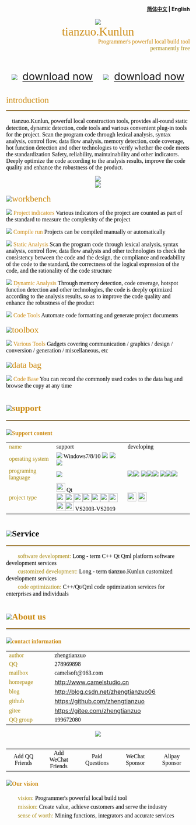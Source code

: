 ﻿<h4 align="right"><strong><a href="README.md">简体中文</a></strong> | English</h4>

<div align='center'>
    <img src="./common/logo_devs.png"/>
    <center><font color="#cc8b13" size=6 face="Microsoft YaHei">tianzuo.Kunlun</font></center>
</div>
<div align='right'>
<font color="#cc8b13" size=3 face="Microsoft YaHei">Programmer's powerful local build tool</font>
<br>
<font color="#aa8b13" size=3 face="Microsoft YaHei">permanently free</font>
<br>
<br>
<br>
<br>
</div>
<div align='center'>
<img src="./common/down_baidu.svg"/>　<a href="https://pan.baidu.com/s/1Abnr2yTAHukV8AyX2-ZK1A?pwd=1234"  style="font-size:28px;" target="_blank">download now</a>　　<img src="./common/down_weiyun.svg"/>　<a href="https://share.weiyun.com/1WNeAnwL" style="font-size:28px;" target="_blank">download now</a>
</div>
<br>
<br>
<font color="#cc8b13" size=5 face="Microsoft YaHei"> introduction</font>
<hr style="height:1px;border:none;border-top:1px groove #cc8b13;" />

<font color="#000000" size=3 face="Microsoft YaHei">　tianzuo.Kunlun, powerful local construction tools, provides all-round static detection, dynamic detection, code tools and various convenient plug-in tools for the project. Scan the program code through lexical analysis, syntax analysis, control flow, data flow analysis, memory detection, code coverage, hot function detection and other technologies to verify whether the code meets the standardization Safety, reliability, maintainability and other indicators. Deeply optimize the code according to the analysis results, improve the code quality and enhance the robustness of the product.
</font>

<div align='center'>
    <img src="./images_en/cap001.png"/>
</div>

<div align='center'>
    <img src="./images_en/cap000.png"/>
</div>
<br>
<img src="./common/dev_btnWorkSpace.svg"/><font color="#cc8b13" size=5 face="Microsoft YaHei">workbench  </font>

<font color="#cc8b13" size=5 face="Microsoft YaHei">     </font><img src="./common/dev_btnInfo.svg"/><font color="#cc8b13" size=3 face="Microsoft YaHei"> Project indicators </font><font color="#000000" size=3 face="Microsoft YaHei">Various indicators of the project are counted as part of the standard to measure the complexity of the project</font>

<font color="#cc8b13" size=5 face="Microsoft YaHei">     </font><img src="./common/dev_btnCompile.svg"/><font color="#cc8b13" size=3 face="Microsoft YaHei"> Compile run </font><font color="#000000" size=3 face="Microsoft YaHei">Projects can be compiled manually or automatically</font>

<font color="#cc8b13" size=5 face="Microsoft YaHei">     </font><img src="./common/dev_btnAnalyse.svg"/><font color="#cc8b13" size=3 face="Microsoft YaHei"> Static Analysis </font><font color="#000000" size=3 face="Microsoft YaHei">Scan the program code through lexical analysis, syntax analysis, control flow, data flow analysis and other technologies to check the consistency between the code and the design, the compliance and readability of the code to the standard, the correctness of the logical expression of the code, and the rationality of the code structure</font>

<font color="#cc8b13" size=5 face="Microsoft YaHei">     </font><img src="./common/dev_btnDAnalyse.svg"/><font color="#cc8b13" size=3 face="Microsoft YaHei"> Dynamic Analysis </font><font color="#000000" size=3 face="Microsoft YaHei">Through memory detection, code coverage, hotspot function detection and other technologies, the code is deeply optimized according to the analysis results, so as to improve the code quality and enhance the robustness of the product</font>

<font color="#cc8b13" size=5 face="Microsoft YaHei">     </font><img src="./common/dev_btnTools.svg"/><font color="#cc8b13" size=3 face="Microsoft YaHei"> Code Tools </font><font color="#000000" size=3 face="Microsoft YaHei">Automate code formatting and generate project documents</font>
<br>
<br>
<img src="./common/dev_btnTools.svg"/><font color="#cc8b13" size=5 face="Microsoft YaHei">toolbox  </font>

<font color="#cc8b13" size=5 face="Microsoft YaHei">     </font><img src="./common/dev_btnTools.svg"/><font color="#cc8b13" size=3 face="Microsoft YaHei"> Various Tools </font><font color="#000000" size=3 face="Microsoft YaHei">Gadgets covering communication / graphics / design / conversion / generation / miscellaneous, etc</font>
<br>
<br>
<img src="./common/dev_btnFileBag.svg"/><font color="#cc8b13" size=5 face="Microsoft YaHei">data bag  </font>

<font color="#cc8b13" size=5 face="Microsoft YaHei">     </font><img src="./common/com_btnCode.svg"/><font color="#cc8b13" size=3 face="Microsoft YaHei"> Code Base </font><font color="#000000" size=3 face="Microsoft YaHei">You can record the commonly used codes to the data bag and browse the copy at any time</font>

# <img src="./common/com_btnAbout.svg"/><font color="#cc8b13" size=5 face="Microsoft YaHei">support </font>
<hr style="height:1px;border:none;border-top:1px groove #cc8b13;" />

### <img src="./common/com_btnHelp.svg"/><font color="#cc8b13" size=3 face="Microsoft YaHei">Support content </font>
<table>
  <tr>
    <td width="10%"><font color="#aa8b13" size=3 face="Microsoft YaHei">name</font></td>
    <td width="20%"><font color="#000000" size=3 face="Microsoft YaHei">support</font></td>
	<td width="20%"><font color="#000000" size=3 face="Microsoft YaHei">developing</font></td>
  </tr>
  <tr>
    <td><font color="#aa8b13" size=3 face="Microsoft YaHei">operating system</font></td>
    <td><img src="./common/windows.svg"/><font color="#000000" size=3 face="Microsoft YaHei"> Windows7/8/10</font> <img src="./common/macos.svg"/> <img src="./common/ubuntu.svg"/> <img src="./common/uos.png"/></td>
	<td></td>
  </tr>
  <tr>
    <td><font color="#aa8b13" size=3 face="Microsoft YaHei">programing language</font></td>
    <td><img src="./common/Language_cpp.svg"/></td>
	<td><img src="./common/Language_java.svg"/><img src="./common/Language_js.svg"/> <img src="./common/Language_csharp.svg"/><img src="./common/Language_python.svg"/><img src="./common/Language_go.svg"/> <img src="./common/Language_php.svg"/><img src="./common/Language_ruby.svg"/><img src="./common/Language_swift.svg"/></td>
  </tr>
  <tr>
    <td><font color="#aa8b13" size=3 face="Microsoft YaHei">project type</font></td>
    <td><img src="./common/IDE_Qt.png" width=24px height=24px/><font color="#000000" size=3 face="Microsoft YaHei"> Qt</font><br>
	<img src="./common/IDE_VS2003.png" width=24px height=24px/><img src="./common/IDE_VS2005.png" width=24px height=24px/><img src="./common/IDE_VS2008.png" width=24px height=24px/><img src="./common/IDE_VS2010.png" width=24px height=24px/><img src="./common/IDE_VS2012.png" width=24px height=24px/><img src="./common/IDE_VS2013.png" width=24px height=24px/><img src="./common/IDE_VS2015.png" width=24px height=24px/><img src="./common/IDE_VS2017.png" width=24px height=24px/><img src="./common/IDE_VS2019.png" width=24px height=24px/><font color="#000000" size=3 face="Microsoft YaHei"> VS2003-VS2019</font></td>	
	<td><img src="./common/IDE_ECLIPSE.png" width=24px height=24px/> <img src="./common/IDE_IntellijIDEA.png" width=24px height=24px/></td>
  </tr>
</table>

# <img src="./common/com_btnVision.svg"/><font color="#000000" size=5 face="Microsoft YaHei">Service </font>
<hr style="height:1px;border:none;border-top:1px groove #cc8b13;" />
<font color="#aa8b13" size=3 face="Microsoft YaHei">　　software development: </font><font color="#000000" size=3 face="Microsoft YaHei">Long - term C++ Qt Qml platform software development services</font>
<br>
<font color="#aa8b13" size=3 face="Microsoft YaHei">　　customized development: </font><font color="#000000" size=3 face="Microsoft YaHei">Long - term tianzuo.Kunlun customized development services</font>
<br>
<font color="#aa8b13" size=3 face="Microsoft YaHei">　　code optimization: </font><font color="#000000" size=3 face="Microsoft YaHei">C++/Qt/Qml code optimization services for enterprises and individuals</font>

# <img src="./common/com_btnAbout.svg"/><font color="#cc8b13" size=5 face="Microsoft YaHei">About us </font>
<hr style="height:1px;border:none;border-top:1px groove #cc8b13;" />

### <img src="./common/com_btnWriter.svg"/><font color="#cc8b13" size=3 face="Microsoft YaHei">contact information </font>

<table>
  <tr>
    <td width="10%"><font color="#aa8b13" size=3 face="Microsoft YaHei">author</font></td>
    <td width="20%"><font color="#000000" size=3 face="Microsoft YaHei">zhengtianzuo</font></td>
  </tr>
  <tr>
    <td><font color="#aa8b13" size=3 face="Microsoft YaHei">QQ</font></td>
    <td><font color="#000000" size=3 face="Microsoft YaHei">278969898</font></td>
  </tr>
  <tr>
    <td><font color="#aa8b13" size=3 face="Microsoft YaHei">mailbox</font></td>
    <td><font color="#000000" size=3 face="Microsoft YaHei">camelsoft@163.com</font></td>
  </tr>
  <tr>
    <td><font color="#aa8b13" size=3 face="Microsoft YaHei">homepage</font></td>
    <td><a class="httplink" href="http://www.camelstudio.cn">http://www.camelstudio.cn</a></td>
  </tr>
  <tr>
    <td><font color="#aa8b13" size=3 face="Microsoft YaHei">blog</font></td>
    <td><a class="httplink" href="http://blog.csdn.net/zhengtianzuo06">http://blog.csdn.net/zhengtianzuo06</a></td>
  </tr>
  <tr>
    <td><font color="#aa8b13" size=3 face="Microsoft YaHei">github</font></td>
    <td><a class="httplink" href="https://github.com/zhengtianzuo">https://github.com/zhengtianzuo</a></td>
  </tr>
  <tr>
    <td><font color="#aa8b13" size=3 face="Microsoft YaHei">gitee</font></td>
    <td><a class="httplink" href="https://gitee.com/zhengtianzuo">https://gitee.com/zhengtianzuo</a></td>
  </tr>
  <tr>
    <td><font color="#aa8b13" size=3 face="Microsoft YaHei">QQ group</font></td>
    <td><font color="#000000" size=3 face="Microsoft YaHei">199672080</font></td>
  </tr>
</table>
<div align='center'>
    <img src="./common/allinone.png"/>
</div>
<br>
<table style='table-layout:fixed;'>
  <tr>
  <td align='center' width="10%"><font color="#000000" size=3 face="Microsoft YaHei">Add QQ Friends</font></td>
  <td align='center' width="10%"><font color="#000000" size=3 face="Microsoft YaHei">Add WeChat Friends</font></td>
  <td align='center' width="10%"><font color="#000000" size=3 face="Microsoft YaHei">Paid Questions</font></td>
  <td align='center' width="10%"><font color="#000000" size=3 face="Microsoft YaHei">WeChat Sponsor</font></td>
  <td align='center' width="10%"><font color="#000000" size=3 face="Microsoft YaHei">Alipay Sponsor</font></td>
  </tr>
</table>

### <img src="./common/com_btnVision.svg"/><font color="#cc8b13" size=3 face="Microsoft YaHei">Our vision </font>
<font color="#aa8b13" size=3 face="Microsoft YaHei">　　vision: </font><font color="#000000" size=3 face="Microsoft YaHei">Programmer's powerful local build tool</font>
<br>
<font color="#aa8b13" size=3 face="Microsoft YaHei">　　mission: </font><font color="#000000" size=3 face="Microsoft YaHei">Create value, achieve customers and serve the industry</font>
<br>
<font color="#aa8b13" size=3 face="Microsoft YaHei">　　sense of worth: </font><font color="#000000" size=3 face="Microsoft YaHei">Mining functions, integrators and accurate services</font>
